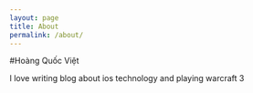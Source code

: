 ```yaml
---
layout: page
title: About
permalink: /about/
---
```


#Hoàng Quốc Việt

I love writing blog about ios technology and playing warcraft 3
